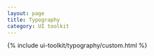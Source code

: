 ```yaml
---
layout: page
title: Typography
category: UI toolkit
---
```


{% include ui-toolkit/typography/custom.html %}